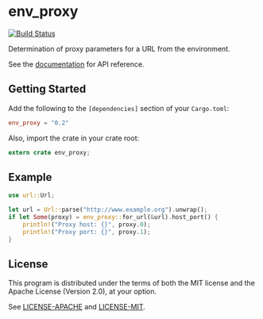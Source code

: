 # env_proxy

[![Build Status](https://travis-ci.org/inejge/env_proxy.svg?branch=master)](https://travis-ci.org/inejge/env_proxy)

Determination of proxy parameters for a URL from the environment.

See the [documentation](https://inejge.github.io/env_proxy) for API reference.

## Getting Started

Add the following to the `[dependencies]` section of your `Cargo.toml`:

```toml
env_proxy = "0.2"
```

Also, import the crate in your crate root:

```rust
extern crate env_proxy;
```

## Example

```rust
use url::Url;

let url = Url::parse("http://www.example.org").unwrap();
if let Some(proxy) = env_proxy::for_url(&url).host_port() {
    println!("Proxy host: {}", proxy.0);
    println!("Proxy port: {}", proxy.1);
}
```

## License

This program is distributed under the terms of both the MIT license
and the Apache License (Version 2.0), at your option.

See [LICENSE-APACHE](LICENSE-APACHE) and [LICENSE-MIT](LICENSE-MIT).
